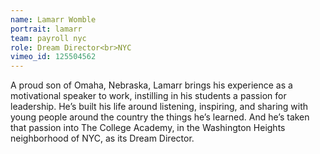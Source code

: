 ```yaml
---
name: Lamarr Womble
portrait: lamarr
team: payroll nyc
role: Dream Director<br>NYC
vimeo_id: 125504562
---
```


A proud son of Omaha, Nebraska, Lamarr brings his experience as a motivational speaker to work, instilling in his students a passion for leadership. He’s built his life around listening, inspiring, and sharing with young people around the country the things he’s learned. And he’s taken that passion into The College Academy, in the Washington Heights neighborhood of NYC, as its Dream Director. 